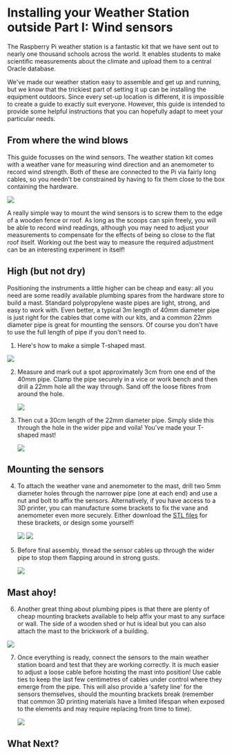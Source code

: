 # Installing your Weather Station outside Part I: Wind sensors

The Raspberry Pi weather station is a fantastic kit that we have sent out to nearly one thousand schools across the world. It enables students to make scientific measurements about the climate and upload them to a central Oracle database.

We've made our weather station easy to assemble and get up and running, but we know that the trickiest part of setting it up can be installing the equipment outdoors. Since every set-up location is different, it is impossible to create a guide to exactly suit everyone. However, this guide is intended to provide some helpful instructions that you can hopefully adapt to meet your particular needs.

## From where the wind blows

This guide focusses on the wind sensors. The weather station kit comes with a weather vane for measuring wind direction and an anemometer to record wind strength. Both of these are connected to the Pi via fairly long cables, so you needn't be constrained by having to fix them close to the box containing the hardware.

   ![](images/wind1.jpg)

 A really simple way to mount the wind sensors is to screw them to the edge of a wooden fence or roof. As long as the scoops can spin freely, you will be able to record wind readings, although you may need to adjust your measurements to compensate for the effects of being so close to the flat roof itself. Working out the best way to measure the required adjustment can be an interesting experiment in itself!

##  High (but not dry)

Positioning the instruments a little higher can be cheap and easy: all you need are some readily available plumbing spares from the hardware store to build a mast. Standard polypropylene waste pipes are light, strong, and easy to work with. Even better, a typical 3m length of 40mm diameter pipe is just right for the cables that come with our kits, and a common 22mm diameter pipe is great for mounting the sensors. Of course you don't have to use the full length of pipe if you don't need to.

1. Here's how to make a simple T-shaped mast.

  ![](images/wind2.jpg)

2.  Measure and mark out a spot approximately 3cm from one end of the 40mm pipe. Clamp the pipe securely in a vice or work bench and then drill a 22mm hole all the way through. Sand off the loose fibres from around the hole.

	![](images/wind3.png)

3. Then cut a 30cm length of the 22mm diameter pipe. Simply slide this through the hole in the wider pipe and voila! You've made your T-shaped mast!

	![](images/wind4.jpg)

## Mounting the sensors

4. To attach the weather vane and anemometer to the mast, drill two 5mm diameter holes through the narrower pipe (one at each end) and use a nut and bolt to affix the sensors. Alternatively, if you have access to a 3D printer, you can manufacture some brackets to fix the vane and anemometer even more securely. Either download the [STL files](https://www.thingiverse.com/thing:2360682) for these brackets, or design some yourself!

	![](images/wind5.jpg)
  ![](images/wind6.jpg)

5. Before final assembly, thread the sensor cables up through the wider pipe to stop them flapping around in strong gusts.

	![](images/wind7.jpg)

## Mast ahoy!

6. Another great thing about plumbing pipes is that there are plenty of cheap mounting brackets available to help affix your mast to any surface or wall. The side of a wooden shed or hut is ideal but you can also attach the mast to the brickwork of a building.

  ![](images/wind6.jpg)

7. Once everything is ready, connect the sensors to the main weather station board and test that they are working correctly. It is much easier to adjust a loose cable before hoisting the mast into position! Use cable ties to keep the last few centimetres of cables under control where they emerge from the pipe. This will also provide a 'safety line' for the sensors themselves, should the mounting brackets break (remember that common 3D printing materials have a limited lifespan when exposed to the elements and may require replacing from time to time).

    ![](images/wind9.jpg)

## What Next?
